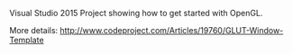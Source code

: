 Visual Studio 2015 Project showing how to get started with OpenGL.

More details: http://www.codeproject.com/Articles/19760/GLUT-Window-Template